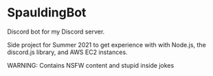 # SpauldingBot
Discord bot for my Discord server.

Side project for Summer 2021 to get experience with with Node.js, the discord.js library, and AWS EC2 instances.

WARNING: Contains NSFW content and stupid inside jokes
